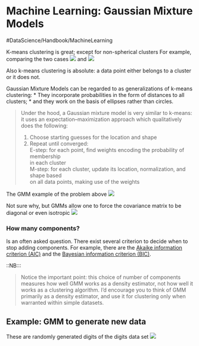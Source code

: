 # Machine Learning: Gaussian Mixture Models
#DataScience/Handbook/MachineLearning

K-means clustering is great; except for non-spherical clusters
For example, comparing the two cases 
![](Numpy%20Python%20data%20types/209ACBE4-1990-4E20-83AE-30320803D51D.png)	and		![](Numpy%20Python%20data%20types/61D44DD1-533D-44EF-92B7-B6FBF4BD7805.png)

Also k-means clustering is absolute: a data point either belongs to a cluster or it does not.

Gaussian Mixture Models can be regarded to as generalizations of k-means clustering:
	* They incorporate probabilities in the form of distances to all clusters;
	* and they work on the basis of ellipses rather than circles.

> Under the hood, a Gaussian mixture model is very similar to k-means: it uses an expectation–maximization approach which qualitatively does the following:  
> 	1. Choose starting guesses for the location and shape  
> 	2. Repeat until converged:  
> 		E-step:	for each point, find weights encoding the probability of membership  
> 		 		in each cluster  
> 		M-step:	for each cluster, update its location, normalization, and shape based  
> 				on all data points, making use of the weights  

The GMM example of the problem above
![](Numpy%20Python%20data%20types/61365F51-1E5E-4749-B132-855B3B87C7BF.png)

Not sure why, but GMMs allow one to force the covariance matrix to be diagonal or even isotropic
![](Numpy%20Python%20data%20types/05.12-covariance-type.png)

### How many components?
Is an often asked question. There exist several criterion to decide when to stop adding components. For example, there are the [Akaike information criterion (AIC)](https://en.wikipedia.org/wiki/Akaike_information_criterion) and the [Bayesian information criterion (BIC)](https://en.wikipedia.org/wiki/Bayesian_information_criterion). 

::NB:::
> Notice the important point: this choice of number of components measures how well GMM works as a density estimator, not how well it works as a clustering algorithm. I’d encourage you to think of GMM primarily as a density estimator, and use it for clustering only when warranted within simple datasets.  

## Example: GMM to generate new data
These are randomly generated digits of the digits data set
![](Numpy%20Python%20data%20types/A0F4DAFB-C7D8-4252-8EEF-0F91D122AEF8.png)